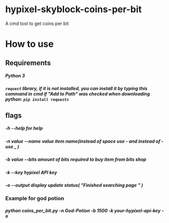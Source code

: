 # hypixel-skyblock-coins-per-bit
A cmd tool to get coins per bit

# How to use
## Requirements
##### Python 3
##### `request` library, if it is not installed, you can install it by typing this command in cmd if "Add to Path" was checked when downloading python: `pip install requests`

## flags
#####  -h --help for help
#####  -n value --name value item name(instead of space use - and instead of - use _ )
#####  -b value --bits  amount of bits required to buy item from bits shop
#####  -k  --key  hypixel API key
#####  -o --output display update status( "Finished searching page " )

### Example for god potion

##### python coins_per_bit.py -n God-Potion -b 1500 -k your-hypixel-api-key -o

